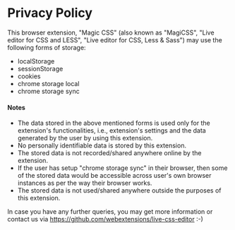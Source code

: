 # Privacy Policy
This browser extension, "Magic CSS" (also known as "MagiCSS", "Live editor for CSS and LESS", "Live editor for CSS, Less & Sass") may use the following forms of storage:
- localStorage
- sessionStorage
- cookies
- chrome storage local
- chrome storage sync

#### Notes
* The data stored in the above mentioned forms is used only for the extension's functionalities, i.e., extension's settings and the data generated by the user by using this extension.
* No personally identifiable data is stored by this extension.
* The stored data is not recorded/shared anywhere online by the extension.
* If the user has setup "chrome storage sync" in their browser, then some of the stored data would be accessible across user's own browser instances as per the way their browser works.
* The stored data is not used/shared anywhere outside the purposes of this extension.

In case you have any further queries, you may get more information or contact us via https://github.com/webextensions/live-css-editor :-)
